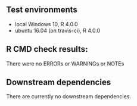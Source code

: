 ## Test environments

* local Windows 10, R 4.0.0
* ubuntu 16.04 (on travis-ci), R 4.0.0

## R CMD check results:

There were no ERRORs or WARNINGs or NOTEs

## Downstream dependencies

There are currently no downstream dependencies.
